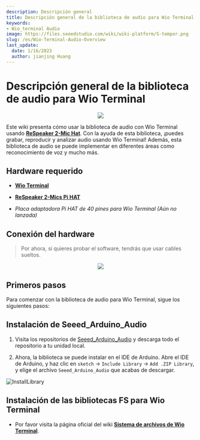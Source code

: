 ```yaml
---
description: Descripción general
title: Descripción general de la biblioteca de audio para Wio Terminal
keywords:
- Wio_terminal Audio
image: https://files.seeedstudio.com/wiki/wiki-platform/S-tempor.png
slug: /es/Wio-Terminal-Audio-Overview
last_update:
  date: 1/16/2023
  author: jianjing Huang
---
```


# Descripción general de la biblioteca de audio para Wio Terminal

<div align="center"><img src="https://files.seeedstudio.com/wiki/Wio-Terminal-Audio/peak.gif"/></div>

Este wiki presenta cómo usar la biblioteca de audio con Wio Terminal usando [**ReSpeaker 2-Mic Hat**](https://www.seeedstudio.com/ReSpeaker-2-Mics-Pi-HAT.html). Con la ayuda de esta biblioteca, ¡puedes grabar, reproducir y analizar audio usando Wio Terminal! Además, esta biblioteca de audio se puede implementar en diferentes áreas como reconocimiento de voz y mucho más.

## Hardware requerido

- [**Wio Terminal**](https://www.seeedstudio.com/Wio-Terminal-p-4509.html)

- [**ReSpeaker 2-Mics Pi HAT**](https://www.seeedstudio.com/ReSpeaker-2-Mics-Pi-HAT.html)

- *Placa adaptadora Pi HAT de 40 pines para Wio Terminal (Aún no lanzada)*

## Conexión del hardware

> Por ahora, si quieres probar el software, tendrás que usar cables sueltos.

<div align="center"><img src="https://files.seeedstudio.com/wiki/Wio-Terminal-Audio/ai-wt.png"/></div>

## Primeros pasos

Para comenzar con la biblioteca de audio para Wio Terminal, sigue los siguientes pasos:

## Instalación de Seeed_Arduino_Audio

1. Visita los repositorios de [Seeed_Arduino_Audio](https://github.com/Seeed-Studio/Seeed_Arduino_Audio) y descarga todo el repositorio a tu unidad local.

2. Ahora, la biblioteca se puede instalar en el IDE de Arduino. Abre el IDE de Arduino, y haz clic en `sketch` -> `Include Library` -> `Add .ZIP Library`, y elige el archivo `Seeed_Arduino_Audio` que acabas de descargar.

![InstallLibrary](https://files.seeedstudio.com/wiki/Wio-Terminal/img/Xnip2019-11-21_15-50-13.jpg)

## Instalación de las bibliotecas FS para Wio Terminal

- Por favor visita la página oficial del wiki [**Sistema de archivos de Wio Terminal**](https://wiki.seeedstudio.com/es/Wio-Terminal-FS-Overview/).